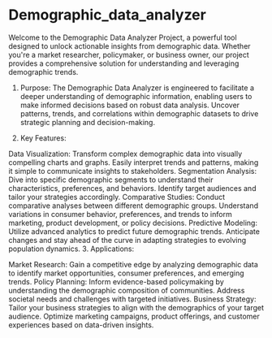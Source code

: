 # Demographic_data_analyzer
Welcome to the Demographic Data Analyzer Project, a powerful tool designed to unlock actionable insights from demographic data. Whether you're a market researcher, policymaker, or business owner, our project provides a comprehensive solution for understanding and leveraging demographic trends.
1. Purpose:
The Demographic Data Analyzer is engineered to facilitate a deeper understanding of demographic information, enabling users to make informed decisions based on robust data analysis. Uncover patterns, trends, and correlations within demographic datasets to drive strategic planning and decision-making.

2. Key Features:

Data Visualization: Transform complex demographic data into visually compelling charts and graphs. Easily interpret trends and patterns, making it simple to communicate insights to stakeholders.
Segmentation Analysis: Dive into specific demographic segments to understand their characteristics, preferences, and behaviors. Identify target audiences and tailor your strategies accordingly.
Comparative Studies: Conduct comparative analyses between different demographic groups. Understand variations in consumer behavior, preferences, and trends to inform marketing, product development, or policy decisions.
Predictive Modeling: Utilize advanced analytics to predict future demographic trends. Anticipate changes and stay ahead of the curve in adapting strategies to evolving population dynamics.
3. Applications:

Market Research: Gain a competitive edge by analyzing demographic data to identify market opportunities, consumer preferences, and emerging trends.
Policy Planning: Inform evidence-based policymaking by understanding the demographic composition of communities. Address societal needs and challenges with targeted initiatives.
Business Strategy: Tailor your business strategies to align with the demographics of your target audience. Optimize marketing campaigns, product offerings, and customer experiences based on data-driven insights.
